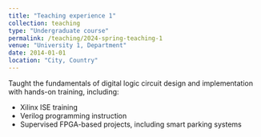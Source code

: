 ```yaml
---
title: "Teaching experience 1"
collection: teaching
type: "Undergraduate course"
permalink: /teaching/2024-spring-teaching-1
venue: "University 1, Department"
date: 2014-01-01
location: "City, Country"
---
```


Taught the fundamentals of digital logic circuit design and implementation with hands-on training, including:
- Xilinx ISE training
- Verilog programming instruction
- Supervised FPGA-based projects, including smart parking systems
